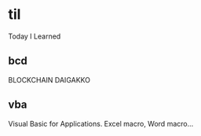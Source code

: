 # til

Today I Learned

## bcd

BLOCKCHAIN DAIGAKKO

## vba

Visual Basic for Applications. Excel macro, Word macro...